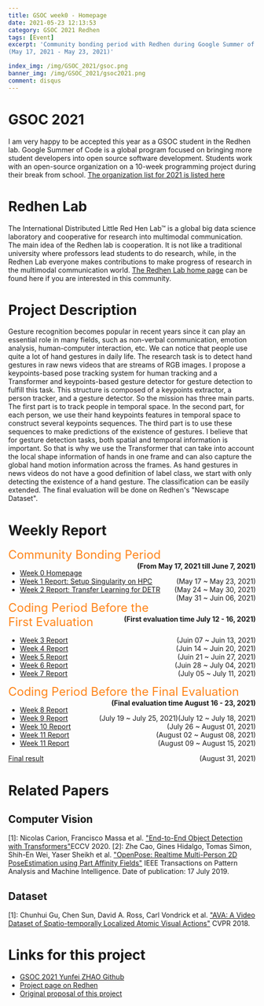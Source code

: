 ```yaml
---
title: GSOC week0 - Homepage
date: 2021-05-23 12:13:53
category: GSOC 2021 Redhen
tags: [Event]
excerpt: 'Community bonding period with Redhen during Google Summer of Code 2021. An introduction to the GSOC, Redhen, and my project.
(May 17, 2021 - May 23, 2021)'

index_img: /img/GSOC_2021/gsoc.png
banner_img: /img/GSOC_2021/gsoc2021.png
comment: disqus
---
```

# GSOC 2021
I am very happy to be accepted this year as a GSOC student in the Redhen lab. Google Summer of Code is a global program focused on bringing more student developers into open source software development. Students work with an open-source organization on a 10-week programming project during their break from school. [The organization list for 2021 is listed here](https://summerofcode.withgoogle.com/organizations/?sp-page=3) 

# Redhen Lab
The International Distributed Little Red Hen Lab™ is a global big data science laboratory and cooperative for research into multimodal communication. The main idea of the Redhen lab is cooperation. It is not like a traditional university where professors lead students to do research, while, in the Redhen Lab everyone makes contributions to make progress of research in the multimodal communication world. [The Redhen Lab home page](https://www.redhenlab.org/home) can be found here if you are interested in this community.

# Project Description
Gesture recognition becomes popular in recent years since it can play an essential role in many fields, such as non-verbal communication, emotion analysis, human-computer interaction, etc.  We can notice that people use quite a lot of hand gestures in daily life. The research task is to detect hand gestures in raw news videos that are streams of RGB images. I propose a keypoints-based pose tracking system for human tracking and a Transformer and keypoints-based gesture detector for gesture detection to fulfill this task. This structure is composed of a keypoints extractor, a person tracker, and a gesture detector. So the mission has three main parts. The first part is to track people in temporal space.  In the second part, for each person, we use their hand keypoints features in temporal space to construct several keypoints sequences. The third part is to use these sequences to make predictions of the existence of gestures. I believe that for gesture detection tasks, both spatial and temporal information is important. So that is why we use the Transformer that can take into account the local shape information of hands in one frame and can also capture the global hand motion information across the frames. As hand gestures in news videos do not have a good definition of label class, we start with only detecting the existence of a hand gesture. The classification can be easily extended. The final evaluation will be done on Redhen's "Newscape Dataset".

# Weekly Report
<p>
    <a style="color:#FF851B ;font-size: 24px;">Community Bonding Period</a> 
    <a style="float: right;font-weight: bold;">(From May 17, 2021 till June 7, 2021)</a>
</p>

* [Week 0 Homepage](/2021/05/23/GSOC0-homepage/) <a style="float: right;">(May 17 ~ May 23, 2021)</a>
* [Week 1 Report: Setup Singularity on HPC](/2021/05/30/GSOC1-singularity/) <a style="float: right;">(May 24 ~ May 30, 2021)</a>
* [Week 2 Report: Transfer Learning for DETR](/2021/06/06/GSOC2-Transfer-Learning/) <a style="float: right;">(May 31 ~ Juin 06, 2021)</a>

<p>
    <a style="color:#FF851B ;font-size: 24px;">Coding Period Before the First Evaluation</a> 
    <a style="float: right;font-weight: bold;">(First evaluation time July 12 - 16, 2021)</a>
</p>

* [Week 3 Report]() <a style="float: right;">(Juin 07 ~ Juin 13, 2021)</a>
* [Week 4 Report]() <a style="float: right;">(Juin 14 ~ Juin 20, 2021)</a>
* [Week 5 Report](/2021/06/23/GSOC5-schema-conversation-with-linguists/) <a style="float: right;">(Juin 21 ~ Juin 27, 2021)</a>
* [Week 6 Report]() <a style="float: right;">(Juin 28 ~ July 04, 2021)</a>
* [Week 7 Report]() <a style="float: right;">(July 05 ~ July 11, 2021)</a>

<p>
    <a style="color:#FF851B ;font-size: 24px;">Coding Period Before the Final Evaluation</a> 
    <a style="float: right;font-weight: bold;">(Final evaluation time August 16 - 23, 2021)</a>
</p>

* [Week 8 Report]() <a style="float: right;">(July 12 ~ July 18, 2021)</a>
* [Week 9 Report]() <a style="float: right;">(July 19 ~ July 25, 2021)</a>
* [Week 10 Report]() <a style="float: right;">(July 26 ~ August 01, 2021)</a>
* [Week 11 Report]() <a style="float: right;">(August 02 ~ August 08, 2021)</a>
* [Week 11 Report]() <a style="float: right;">(August 09 ~ August 15, 2021)</a>

[Final result]() <a style="float: right;">(August 31, 2021)</a>

# Related Papers
## Computer Vision
[1]: Nicolas Carion, Francisco Massa et al. ["End-to-End Object Detection with Transformers"](https://www.ecva.net/papers/eccv_2020/papers_ECCV/papers/123460205.pdf)ECCV 2020.
[2]: Zhe Cao, Gines Hidalgo, Tomas Simon,  Shih-En Wei, Yaser Sheikh et al. ["OpenPose: Realtime Multi-Person 2D PoseEstimation using Part Affinity Fields"](https://ieeexplore.ieee.org/document/8765346) IEEE Transactions on Pattern Analysis and Machine Intelligence.  Date of publication: 17 July 2019.

## Dataset
[1]:  Chunhui Gu, Chen Sun, David A. Ross, Carl Vondrick et al. ["AVA: A Video Dataset of Spatio-temporally Localized Atomic Visual Actions"](https://openaccess.thecvf.com/content_cvpr_2018/papers/Gu_AVA_A_Video_CVPR_2018_paper.pdf) CVPR 2018.


# Links for this project
* [GSOC 2021 Yunfei ZHAO Github](https://github.com/YunfeiZHAO/gsoc-redhen-2021)
* [Project page on Redhen](https://www.redhenlab.org/summer-of-code/red-hen-lab-gsoc-2021-projects)
* [Original proposal of this project](https://www.overleaf.com/read/jwnknydxtpdh)